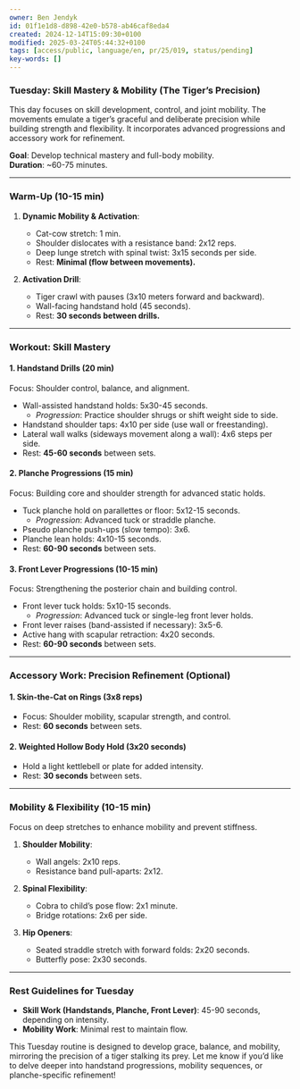 ```yaml
---
owner: Ben Jendyk
id: 01f1e1d8-d898-42e0-b578-ab46caf8eda4
created: 2024-12-14T15:09:30+0100
modified: 2025-03-24T05:44:32+0100
tags: [access/public, language/en, pr/25/019, status/pending]
key-words: []
---
```


### **Tuesday: Skill Mastery & Mobility (The Tiger’s Precision)**  
This day focuses on skill development, control, and joint mobility. The movements emulate a tiger’s graceful and deliberate precision while building strength and flexibility. It incorporates advanced progressions and accessory work for refinement.

**Goal**: Develop technical mastery and full-body mobility.  
**Duration**: ~60-75 minutes.  

---

### **Warm-Up (10-15 min)**  
1. **Dynamic Mobility & Activation**:  
   - Cat-cow stretch: 1 min.  
   - Shoulder dislocates with a resistance band: 2x12 reps.  
   - Deep lunge stretch with spinal twist: 3x15 seconds per side.  
   - Rest: **Minimal (flow between movements).**

2. **Activation Drill**:  
   - Tiger crawl with pauses (3x10 meters forward and backward).  
   - Wall-facing handstand hold (45 seconds).  
   - Rest: **30 seconds between drills.**

---

### **Workout: Skill Mastery**  
#### **1. Handstand Drills (20 min)**  
   Focus: Shoulder control, balance, and alignment.  
   - Wall-assisted handstand holds: 5x30-45 seconds.  
     - *Progression*: Practice shoulder shrugs or shift weight side to side.  
   - Handstand shoulder taps: 4x10 per side (use wall or freestanding).  
   - Lateral wall walks (sideways movement along a wall): 4x6 steps per side.  
   - Rest: **45-60 seconds** between sets.

#### **2. Planche Progressions (15 min)**  
   Focus: Building core and shoulder strength for advanced static holds.  
   - Tuck planche hold on parallettes or floor: 5x12-15 seconds.  
     - *Progression*: Advanced tuck or straddle planche.  
   - Pseudo planche push-ups (slow tempo): 3x6.  
   - Planche lean holds: 4x10-15 seconds.  
   - Rest: **60-90 seconds** between sets.

#### **3. Front Lever Progressions (10-15 min)**  
   Focus: Strengthening the posterior chain and building control.  
   - Front lever tuck holds: 5x10-15 seconds.  
     - *Progression*: Advanced tuck or single-leg front lever holds.  
   - Front lever raises (band-assisted if necessary): 3x5-6.  
   - Active hang with scapular retraction: 4x20 seconds.  
   - Rest: **60-90 seconds** between sets.

---

### **Accessory Work: Precision Refinement (Optional)**  
#### **1. Skin-the-Cat on Rings (3x8 reps)**  
   - Focus: Shoulder mobility, scapular strength, and control.  
   - Rest: **60 seconds** between sets.

#### **2. Weighted Hollow Body Hold (3x20 seconds)**  
   - Hold a light kettlebell or plate for added intensity.  
   - Rest: **30 seconds** between sets.

---

### **Mobility & Flexibility (10-15 min)**  
Focus on deep stretches to enhance mobility and prevent stiffness.  
1. **Shoulder Mobility**:  
   - Wall angels: 2x10 reps.  
   - Resistance band pull-aparts: 2x12.  

2. **Spinal Flexibility**:  
   - Cobra to child’s pose flow: 2x1 minute.  
   - Bridge rotations: 2x6 per side.  

3. **Hip Openers**:  
   - Seated straddle stretch with forward folds: 2x20 seconds.  
   - Butterfly pose: 2x30 seconds.  

---

### **Rest Guidelines for Tuesday**  
- **Skill Work (Handstands, Planche, Front Lever)**: 45-90 seconds, depending on intensity.  
- **Mobility Work**: Minimal rest to maintain flow.  

This Tuesday routine is designed to develop grace, balance, and mobility, mirroring the precision of a tiger stalking its prey. Let me know if you’d like to delve deeper into handstand progressions, mobility sequences, or planche-specific refinement!